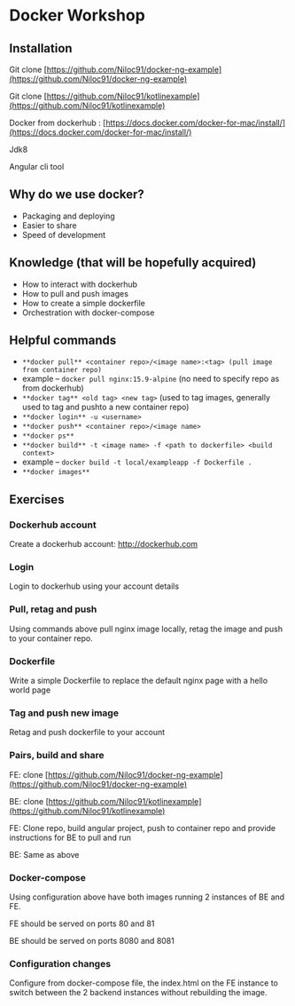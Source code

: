 # Docker Workshop

## Installation

Git clone [https://github.com/Niloc91/docker-ng-example](https://github.com/Niloc91/docker-ng-example)

Git clone [https://github.com/Niloc91/kotlinexample](https://github.com/Niloc91/kotlinexample)

Docker  from dockerhub : [https://docs.docker.com/docker-for-mac/install/](https://docs.docker.com/docker-for-mac/install/)

Jdk8

Angular cli tool

## Why do we use docker?

- Packaging and deploying
- Easier to share
- Speed of development

## Knowledge (that will be hopefully acquired)

- How to interact with dockerhub
- How to pull and push images
- How to create a simple dockerfile
- Orchestration with docker-compose

## Helpful commands

- `**docker pull** <container repo>/<image name>:<tag> (pull image from container repo)`
- example – `docker pull nginx:15.9-alpine` (no need to specify repo as from dockerhub)
- `**docker tag** <old tag> <new tag>` (used to tag images, generally used to tag and pushto a new container repo)
- `**docker login** -u <username>`
- `**docker push** <container repo>/<image name>`
- `**docker ps**`
- `**docker build** -t <image name> -f <path to dockerfile> <build context>`
- example – `docker build -t local/exampleapp -f Dockerfile .`
- `**docker images**`

## Exercises

### Dockerhub account

Create a dockerhub account: http://dockerhub.com

### Login

Login to dockerhub using your account details

### Pull, retag and push

Using commands above pull nginx image locally, retag the image and push to your container repo.

### Dockerfile

Write a simple Dockerfile to replace the default nginx page with a hello world page

### Tag and push new image

Retag and push dockerfile to your account

### Pairs, build and share

FE: clone [https://github.com/Niloc91/docker-ng-example](https://github.com/Niloc91/docker-ng-example)

BE: clone [https://github.com/Niloc91/kotlinexample](https://github.com/Niloc91/kotlinexample)

FE: Clone repo, build angular project, push to container repo and provide instructions for BE to pull and run

BE: Same as above

### Docker-compose

Using configuration above have both images running 2 instances of BE and FE.

FE should be served on ports 80 and 81

BE should be served on ports 8080 and 8081

### Configuration changes
Configure from docker-compose file, the index.html on the FE instance to switch between the 2 backend instances without rebuilding the image. 


# 
